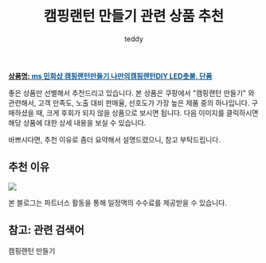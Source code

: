﻿---
layout: post
title:  "캠핑랜턴 만들기 관련 상품 추천"
author: teddy
categories: [ 가구/인테리어 ]
tags: [캠핑랜턴 만들기]
image: https://static.coupangcdn.com/image/vendor_inventory/8273/0b418c6989cef0764ea8e384017a821db0d6f99f7cca84b5c19700db5a17.jpg 
description: "쿠팡에서 캠핑랜턴 만들기 관련 상품으로 가장 고객 선호도가 높은 제품 중 하나입니다."
---

<a href="https://link.coupang.com/re/AFFSDP?lptag=AF3256674&pageKey=6506117505&itemId=14348080615&vendorItemId=81592543165&traceid=V0-153-c957d44ae3d1e24a&requestid=20221223014616456172810"><b>상품명: <font color='#01579B'>ms 민화샵 캠핑랜턴만들기 나만의캠핑랜턴DIY LED촛불, 단품</font></b></a>

좋은 상품만 선별해서 추천드리고 있습니다.
본 상품은 쿠팡에서 "캠핑랜턴 만들기" 와 관련해서, 고객 만족도, 노출 대비 판매율, 선호도가 가장 높은 제품 중의 하나입니다.
구매하셨을 때, 크게 후회가 되지 않을 상품으로 보시면 됩니다. 
다음 이미지를 클릭하시면 해당 상품에 대한 상세 내용을 보실 수 있습니다.

바쁘시다면, 추천 이유로 좀더 요약해서 설명드렸으니, 참고 부탁드립니다.

## 추천 이유 

<a href="https://link.coupang.com/re/AFFSDP?lptag=AF3256674&pageKey=6506117505&itemId=14348080615&vendorItemId=81592543165&traceid=V0-153-c957d44ae3d1e24a&requestid=20221223014616456172810"><img src="https://link.coupang.com/re/AFFSDP?lptag=AF3256674&pageKey=6506117505&itemId=14348080615&vendorItemId=81592543165&traceid=V0-153-c957d44ae3d1e24a&requestid=20221223014616456172810"></a> 

본 블로그는 파트너스 활동을 통해 일정액의 수수료를 제공받을 수 있습니다.

## 참고: 관련 검색어    
캠핑랜턴 만들기